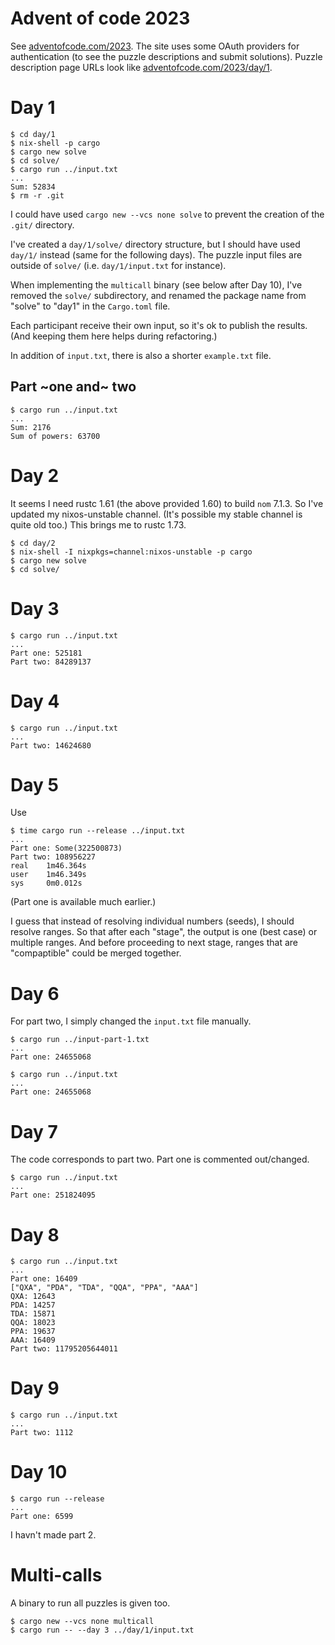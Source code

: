 # Advent of code 2023

See [adventofcode.com/2023](https://adventofcode.com/2023). The site uses some
OAuth providers for authentication (to see the puzzle descriptions and submit
solutions). Puzzle description page URLs look like
[adventofcode.com/2023/day/1](https://adventofcode.com/2023/day/1).

# Day 1

```
$ cd day/1
$ nix-shell -p cargo
$ cargo new solve
$ cd solve/
$ cargo run ../input.txt
...
Sum: 52834
$ rm -r .git
```

I could have used `cargo new --vcs none solve` to prevent the creation of the
`.git/` directory.

I've created a `day/1/solve/` directory structure, but I should have used
`day/1/` instead (same for the following days). The puzzle input files are
outside of `solve/` (i.e. `day/1/input.txt` for instance).

When implementing the `multicall` binary (see below after Day 10), I've removed
the `solve/` subdirectory, and renamed the package name from "solve" to "day1"
in the `Cargo.toml` file.

Each participant receive their own input, so it's ok to publish the results.
(And keeping them here helps during refactoring.)

In addition of `input.txt`, there is also a shorter `example.txt` file.

## Part ~one and~ two

```
$ cargo run ../input.txt
...
Sum: 2176
Sum of powers: 63700
```

# Day 2

It seems I need rustc 1.61 (the above provided 1.60) to build `nom` 7.1.3. So
I've updated my nixos-unstable channel. (It's possible my stable channel is
quite old too.) This brings me to rustc 1.73.

```
$ cd day/2
$ nix-shell -I nixpkgs=channel:nixos-unstable -p cargo
$ cargo new solve
$ cd solve/
```

# Day 3

```
$ cargo run ../input.txt
...
Part one: 525181
Part two: 84289137
```

# Day 4

```
$ cargo run ../input.txt
...
Part two: 14624680
```

# Day 5

Use

```
$ time cargo run --release ../input.txt
...
Part one: Some(322500873)
Part two: 108956227
real    1m46.364s
user    1m46.349s
sys     0m0.012s
```

(Part one is available much earlier.)

I guess that instead of resolving individual numbers (seeds), I should resolve
ranges. So that after each "stage", the output is one (best case) or multiple
ranges. And before proceeding to next stage, ranges that are "compaptible"
could be merged together.

# Day 6

For part two, I simply changed the `input.txt` file manually.

```
$ cargo run ../input-part-1.txt
...
Part one: 24655068
```

```
$ cargo run ../input.txt
...
Part one: 24655068
```

# Day 7

The code corresponds to part two. Part one is commented out/changed.

```
$ cargo run ../input.txt
...
Part one: 251824095
```

# Day 8

```
$ cargo run ../input.txt
...
Part one: 16409
["QXA", "PDA", "TDA", "QQA", "PPA", "AAA"]
QXA: 12643
PDA: 14257
TDA: 15871
QQA: 18023
PPA: 19637
AAA: 16409
Part two: 11795205644011
```

# Day 9

```
$ cargo run ../input.txt
...
Part two: 1112
```

# Day 10

```
$ cargo run --release
...
Part one: 6599
```

I havn't made part 2.


# Multi-calls

A binary to run all puzzles is given too.

```
$ cargo new --vcs none multicall
$ cargo run -- --day 3 ../day/1/input.txt
```
